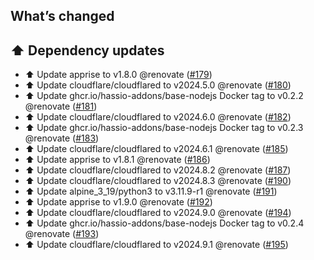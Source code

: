## What’s changed

## ⬆️ Dependency updates

- ⬆️ Update apprise to v1.8.0 @renovate ([#179](https://github.com/hassio-addons/addon-uptime-kuma/pull/179))
- ⬆️ Update cloudflare/cloudflared to v2024.5.0 @renovate ([#180](https://github.com/hassio-addons/addon-uptime-kuma/pull/180))
- ⬆️ Update ghcr.io/hassio-addons/base-nodejs Docker tag to v0.2.2 @renovate ([#181](https://github.com/hassio-addons/addon-uptime-kuma/pull/181))
- ⬆️ Update cloudflare/cloudflared to v2024.6.0 @renovate ([#182](https://github.com/hassio-addons/addon-uptime-kuma/pull/182))
- ⬆️ Update ghcr.io/hassio-addons/base-nodejs Docker tag to v0.2.3 @renovate ([#183](https://github.com/hassio-addons/addon-uptime-kuma/pull/183))
- ⬆️ Update cloudflare/cloudflared to v2024.6.1 @renovate ([#185](https://github.com/hassio-addons/addon-uptime-kuma/pull/185))
- ⬆️ Update apprise to v1.8.1 @renovate ([#186](https://github.com/hassio-addons/addon-uptime-kuma/pull/186))
- ⬆️ Update cloudflare/cloudflared to v2024.8.2 @renovate ([#187](https://github.com/hassio-addons/addon-uptime-kuma/pull/187))
- ⬆️ Update cloudflare/cloudflared to v2024.8.3 @renovate ([#190](https://github.com/hassio-addons/addon-uptime-kuma/pull/190))
- ⬆️ Update alpine_3_19/python3 to v3.11.9-r1 @renovate ([#191](https://github.com/hassio-addons/addon-uptime-kuma/pull/191))
- ⬆️ Update apprise to v1.9.0 @renovate ([#192](https://github.com/hassio-addons/addon-uptime-kuma/pull/192))
- ⬆️ Update cloudflare/cloudflared to v2024.9.0 @renovate ([#194](https://github.com/hassio-addons/addon-uptime-kuma/pull/194))
- ⬆️ Update ghcr.io/hassio-addons/base-nodejs Docker tag to v0.2.4 @renovate ([#193](https://github.com/hassio-addons/addon-uptime-kuma/pull/193))
- ⬆️ Update cloudflare/cloudflared to v2024.9.1 @renovate ([#195](https://github.com/hassio-addons/addon-uptime-kuma/pull/195))
